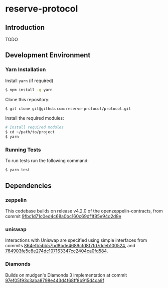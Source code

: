 # reserve-protocol

## Introduction

TODO

## Development Environment

### Yarn Installation

Install `yarn` (if required)

```bash
$ npm install -g yarn 
```

Clone this repository:

```bash
$ git clone git@github.com:reserve-protocol/protocol.git 
```

Install the required modules: 

 ```bash   
 # Install required modules
 $ cd ~/path/to/project
 $ yarn
```

### Running Tests

To run tests run the following command:

```bash
$ yarn test
```

## Dependencies

### zeppelin 

This codebase builds on release v4.2.0 of the openzeppelin-contracts, from commit [9fbc1d71c0ed4c68a0bc160c69df1f85e94d2d8e](https://github.com/OpenZeppelin/openzeppelin-contracts/commit/9fbc1d71c0ed4c68a0bc160c69df1f85e94d2d8e)

### uniswap

Interactions with Uniswap are specified using simple interfaces from commits [864efb5bb57bd8bde4689cfd8f7fd7ddeb100524](https://github.com/Uniswap/uniswap-v3-core/commit/864efb5bb57bd8bde4689cfd8f7fd7ddeb100524), and [764903fe5c8e274dc107163347cc2404ca0fd584](https://github.com/Uniswap/uniswap-v3-periphery/commit/764903fe5c8e274dc107163347cc2404ca0fd584). 

### Diamonds

Builds on mudgen's Diamonds 3 implementation at commit [97ef05f93c3aba8798e443d4f68ff8b915d4ca9f](https://github.com/mudgen/diamond-3-hardhat/commit/97ef05f93c3aba8798e443d4f68ff8b915d4ca9f)
